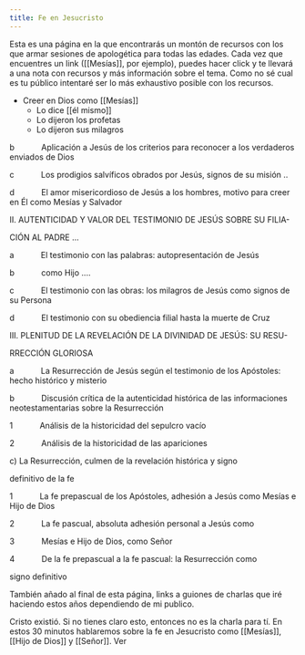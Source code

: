 ```yaml
---
title: Fe en Jesucristo
---
```

Esta es una página en la que encontrarás un montón de recursos con los que armar sesiones de apologética para todas las edades. Cada vez que encuentres un link ([[Mesías]], por ejemplo), puedes hacer click y te llevará a una nota con recursos y más información sobre el tema. Como no sé cual es tu público intentaré ser lo más exhaustivo posible con los recursos. 


- Creer en Dios como [[Mesías]]
	- Lo dice [[él mismo]]
	- Lo dijeron los profetas
	- Lo dijeron sus milagros

b            ﻿﻿﻿Aplicación a Jesús de los criterios para reconocer a los verdaderos enviados de Dios

c            ﻿﻿﻿Los prodigios salvíficos obrados por Jesús, signos de su misión ..

d            ﻿﻿﻿El amor misericordioso de Jesús a los hombres, motivo para creer en Él como Mesías y Salvador

II. AUTENTICIDAD Y VALOR DEL TESTIMONIO DE JESÚS SOBRE SU FILIA-

CIÓN AL PADRE ...

a            ﻿﻿﻿El testimonio con las palabras: autopresentación de Jesús

b            como Hijo ....

c            ﻿﻿﻿El testimonio con las obras: los milagros de Jesús como signos de su Persona

d            ﻿﻿﻿El testimonio con su obediencia filial hasta la muerte de Cruz

III. PLENITUD DE LA REVELACIÓN DE LA DIVINIDAD DE JESÚS: SU RESU-

RRECCIÓN GLORIOSA

a            ﻿﻿﻿La Resurrección de Jesús según el testimonio de los Apóstoles: hecho histórico y misterio

b            ﻿﻿﻿Discusión crítica de la autenticidad histórica de las informaciones neotestamentarias sobre la Resurrección

1            ﻿﻿﻿Análisis de la historicidad del sepulcro vacío

2            ﻿﻿﻿Análisis de la historicidad de las apariciones

c) La Resurrección, culmen de la revelación histórica y signo

definitivo de la fe

1            ﻿﻿﻿La fe prepascual de los Apóstoles, adhesión a Jesús como Mesías e Hijo de Dios

2            ﻿﻿﻿La fe pascual, absoluta adhesión personal a Jesús como

3            Mesías e Hijo de Dios, como Señor

4            ﻿﻿﻿De la fe prepascual a la fe pascual: la Resurrección como

signo definitivo



También añado al final de esta página, links a guiones de charlas que iré haciendo estos años dependiendo de mi publico.



Cristo existió. Si no tienes claro esto, entonces no es la charla para tí. En estos 30 minutos hablaremos sobre la fe en Jesucristo como [[Mesías]], [[Hijo de Dios]] y [[Señor]]. Ver